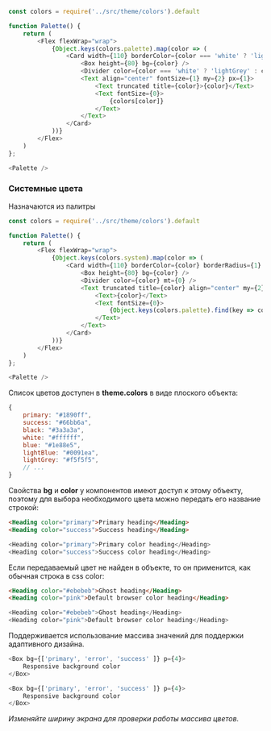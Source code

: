 ```js noeditor
const colors = require('../src/theme/colors').default

function Palette() {
    return (
        <Flex flexWrap="wrap">
            {Object.keys(colors.palette).map(color => (
                <Card width={110} borderColor={color === 'white' ? 'lightGrey' : color} borderRadius={1} mr={3} mb={3}>
                    <Box height={80} bg={color} />
                    <Divider color={color === 'white' ? 'lightGrey' : color} mt={0} />
                    <Text align="center" fontSize={1} my={2} px={1}>
                        <Text truncated title={color}>{color}</Text>
                        <Text fontSize={0}>  
                            {colors[color]}
                        </Text>
                    </Text>
                </Card>
            ))}
        </Flex>
    )
};

<Palette />
```

### Системные цвета
Назначаются из палитры
```js noeditor
const colors = require('../src/theme/colors').default

function Palette() {
    return (
        <Flex flexWrap="wrap">
            {Object.keys(colors.system).map(color => (
                <Card width={110} borderColor={color} borderRadius={1} mr={3} mb={3}>
                    <Box height={80} bg={color} />
                    <Divider color={color} mt={0} />
                    <Text truncated title={color} align="center" my={2} px={1}>
                        <Text>{color}</Text>
                        <Text fontSize={0}>  
                            {Object.keys(colors.palette).find(key => colors.palette[key] === colors.system[color])}
                        </Text>
                    </Text>
                </Card>
            ))}
        </Flex>
    )
};

<Palette />
```


Список цветов доступен в **theme.colors** в виде плоского объекта:
```js static
{
    primary: "#1890ff",
    success: "#66bb6a",
    black: "#3a3a3a",
    white: "#ffffff",
    blue: "#1e88e5",
    lightBlue: "#0091ea",
    lightGrey: "#f5f5f5",
    // ...
}
```

Свойства **bg** и **color** у компонентов имеют доступ к этому объекту, поэтому для выбора необходимого цвета можно передать его название строкой:
```html static
<Heading color="primary">Primary heading</Heading>
<Heading color="success">Success heading</Heading>

```
```js noeditor
<Heading color="primary">Primary color heading</Heading>
<Heading color="success">Success color heading</Heading>
```

Если передаваемый цвет не найден в объекте, то он применится, как обычная строка в css color:
```html static
<Heading color="#ebebeb">Ghost heading</Heading>
<Heading color="pink">Default browser color heading</Heading>
```
```js noeditor
<Heading color="#ebebeb">Ghost heading</Heading>
<Heading color="pink">Default browser color heading</Heading>
```

Поддерживается использование массива значений для поддержки адаптивного дизайна.
```js static
<Box bg={['primary', 'error', 'success' ]} p={4}>
    Responsive background color
</Box>
```
```js noeditor
<Box bg={['primary', 'error', 'success' ]} p={4}>
    Responsive background color
</Box>
```
*Изменяйте ширину экрана для проверки работы массива цветов.*
